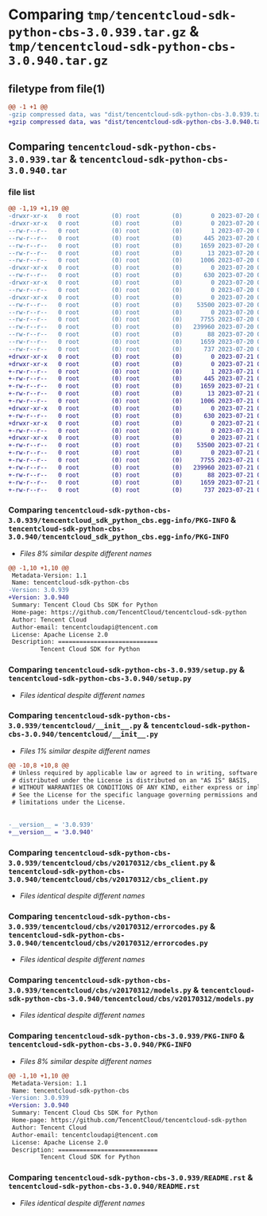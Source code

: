 # Comparing `tmp/tencentcloud-sdk-python-cbs-3.0.939.tar.gz` & `tmp/tencentcloud-sdk-python-cbs-3.0.940.tar.gz`

## filetype from file(1)

```diff
@@ -1 +1 @@
-gzip compressed data, was "dist/tencentcloud-sdk-python-cbs-3.0.939.tar", last modified: Thu Jul 20 00:19:24 2023, max compression
+gzip compressed data, was "dist/tencentcloud-sdk-python-cbs-3.0.940.tar", last modified: Fri Jul 21 00:24:21 2023, max compression
```

## Comparing `tencentcloud-sdk-python-cbs-3.0.939.tar` & `tencentcloud-sdk-python-cbs-3.0.940.tar`

### file list

```diff
@@ -1,19 +1,19 @@
-drwxr-xr-x   0 root         (0) root         (0)        0 2023-07-20 00:19:24.000000 tencentcloud-sdk-python-cbs-3.0.939/
-drwxr-xr-x   0 root         (0) root         (0)        0 2023-07-20 00:19:24.000000 tencentcloud-sdk-python-cbs-3.0.939/tencentcloud_sdk_python_cbs.egg-info/
--rw-r--r--   0 root         (0) root         (0)        1 2023-07-20 00:19:24.000000 tencentcloud-sdk-python-cbs-3.0.939/tencentcloud_sdk_python_cbs.egg-info/dependency_links.txt
--rw-r--r--   0 root         (0) root         (0)      445 2023-07-20 00:19:24.000000 tencentcloud-sdk-python-cbs-3.0.939/tencentcloud_sdk_python_cbs.egg-info/SOURCES.txt
--rw-r--r--   0 root         (0) root         (0)     1659 2023-07-20 00:19:24.000000 tencentcloud-sdk-python-cbs-3.0.939/tencentcloud_sdk_python_cbs.egg-info/PKG-INFO
--rw-r--r--   0 root         (0) root         (0)       13 2023-07-20 00:19:24.000000 tencentcloud-sdk-python-cbs-3.0.939/tencentcloud_sdk_python_cbs.egg-info/top_level.txt
--rw-r--r--   0 root         (0) root         (0)     1006 2023-07-20 00:19:24.000000 tencentcloud-sdk-python-cbs-3.0.939/setup.py
-drwxr-xr-x   0 root         (0) root         (0)        0 2023-07-20 00:19:24.000000 tencentcloud-sdk-python-cbs-3.0.939/tencentcloud/
--rw-r--r--   0 root         (0) root         (0)      630 2023-07-20 00:19:24.000000 tencentcloud-sdk-python-cbs-3.0.939/tencentcloud/__init__.py
-drwxr-xr-x   0 root         (0) root         (0)        0 2023-07-20 00:19:24.000000 tencentcloud-sdk-python-cbs-3.0.939/tencentcloud/cbs/
--rw-r--r--   0 root         (0) root         (0)        0 2023-07-20 00:19:24.000000 tencentcloud-sdk-python-cbs-3.0.939/tencentcloud/cbs/__init__.py
-drwxr-xr-x   0 root         (0) root         (0)        0 2023-07-20 00:19:24.000000 tencentcloud-sdk-python-cbs-3.0.939/tencentcloud/cbs/v20170312/
--rw-r--r--   0 root         (0) root         (0)    53500 2023-07-20 00:19:24.000000 tencentcloud-sdk-python-cbs-3.0.939/tencentcloud/cbs/v20170312/cbs_client.py
--rw-r--r--   0 root         (0) root         (0)        0 2023-07-20 00:19:24.000000 tencentcloud-sdk-python-cbs-3.0.939/tencentcloud/cbs/v20170312/__init__.py
--rw-r--r--   0 root         (0) root         (0)     7755 2023-07-20 00:19:24.000000 tencentcloud-sdk-python-cbs-3.0.939/tencentcloud/cbs/v20170312/errorcodes.py
--rw-r--r--   0 root         (0) root         (0)   239960 2023-07-20 00:19:24.000000 tencentcloud-sdk-python-cbs-3.0.939/tencentcloud/cbs/v20170312/models.py
--rw-r--r--   0 root         (0) root         (0)       88 2023-07-20 00:19:24.000000 tencentcloud-sdk-python-cbs-3.0.939/setup.cfg
--rw-r--r--   0 root         (0) root         (0)     1659 2023-07-20 00:19:24.000000 tencentcloud-sdk-python-cbs-3.0.939/PKG-INFO
--rw-r--r--   0 root         (0) root         (0)      737 2023-07-20 00:19:24.000000 tencentcloud-sdk-python-cbs-3.0.939/README.rst
+drwxr-xr-x   0 root         (0) root         (0)        0 2023-07-21 00:24:21.000000 tencentcloud-sdk-python-cbs-3.0.940/
+drwxr-xr-x   0 root         (0) root         (0)        0 2023-07-21 00:24:21.000000 tencentcloud-sdk-python-cbs-3.0.940/tencentcloud_sdk_python_cbs.egg-info/
+-rw-r--r--   0 root         (0) root         (0)        1 2023-07-21 00:24:21.000000 tencentcloud-sdk-python-cbs-3.0.940/tencentcloud_sdk_python_cbs.egg-info/dependency_links.txt
+-rw-r--r--   0 root         (0) root         (0)      445 2023-07-21 00:24:21.000000 tencentcloud-sdk-python-cbs-3.0.940/tencentcloud_sdk_python_cbs.egg-info/SOURCES.txt
+-rw-r--r--   0 root         (0) root         (0)     1659 2023-07-21 00:24:21.000000 tencentcloud-sdk-python-cbs-3.0.940/tencentcloud_sdk_python_cbs.egg-info/PKG-INFO
+-rw-r--r--   0 root         (0) root         (0)       13 2023-07-21 00:24:21.000000 tencentcloud-sdk-python-cbs-3.0.940/tencentcloud_sdk_python_cbs.egg-info/top_level.txt
+-rw-r--r--   0 root         (0) root         (0)     1006 2023-07-21 00:24:21.000000 tencentcloud-sdk-python-cbs-3.0.940/setup.py
+drwxr-xr-x   0 root         (0) root         (0)        0 2023-07-21 00:24:21.000000 tencentcloud-sdk-python-cbs-3.0.940/tencentcloud/
+-rw-r--r--   0 root         (0) root         (0)      630 2023-07-21 00:24:21.000000 tencentcloud-sdk-python-cbs-3.0.940/tencentcloud/__init__.py
+drwxr-xr-x   0 root         (0) root         (0)        0 2023-07-21 00:24:21.000000 tencentcloud-sdk-python-cbs-3.0.940/tencentcloud/cbs/
+-rw-r--r--   0 root         (0) root         (0)        0 2023-07-21 00:24:21.000000 tencentcloud-sdk-python-cbs-3.0.940/tencentcloud/cbs/__init__.py
+drwxr-xr-x   0 root         (0) root         (0)        0 2023-07-21 00:24:21.000000 tencentcloud-sdk-python-cbs-3.0.940/tencentcloud/cbs/v20170312/
+-rw-r--r--   0 root         (0) root         (0)    53500 2023-07-21 00:24:21.000000 tencentcloud-sdk-python-cbs-3.0.940/tencentcloud/cbs/v20170312/cbs_client.py
+-rw-r--r--   0 root         (0) root         (0)        0 2023-07-21 00:24:21.000000 tencentcloud-sdk-python-cbs-3.0.940/tencentcloud/cbs/v20170312/__init__.py
+-rw-r--r--   0 root         (0) root         (0)     7755 2023-07-21 00:24:21.000000 tencentcloud-sdk-python-cbs-3.0.940/tencentcloud/cbs/v20170312/errorcodes.py
+-rw-r--r--   0 root         (0) root         (0)   239960 2023-07-21 00:24:21.000000 tencentcloud-sdk-python-cbs-3.0.940/tencentcloud/cbs/v20170312/models.py
+-rw-r--r--   0 root         (0) root         (0)       88 2023-07-21 00:24:21.000000 tencentcloud-sdk-python-cbs-3.0.940/setup.cfg
+-rw-r--r--   0 root         (0) root         (0)     1659 2023-07-21 00:24:21.000000 tencentcloud-sdk-python-cbs-3.0.940/PKG-INFO
+-rw-r--r--   0 root         (0) root         (0)      737 2023-07-21 00:24:21.000000 tencentcloud-sdk-python-cbs-3.0.940/README.rst
```

### Comparing `tencentcloud-sdk-python-cbs-3.0.939/tencentcloud_sdk_python_cbs.egg-info/PKG-INFO` & `tencentcloud-sdk-python-cbs-3.0.940/tencentcloud_sdk_python_cbs.egg-info/PKG-INFO`

 * *Files 8% similar despite different names*

```diff
@@ -1,10 +1,10 @@
 Metadata-Version: 1.1
 Name: tencentcloud-sdk-python-cbs
-Version: 3.0.939
+Version: 3.0.940
 Summary: Tencent Cloud Cbs SDK for Python
 Home-page: https://github.com/TencentCloud/tencentcloud-sdk-python
 Author: Tencent Cloud
 Author-email: tencentcloudapi@tencent.com
 License: Apache License 2.0
 Description: ============================
         Tencent Cloud SDK for Python
```

### Comparing `tencentcloud-sdk-python-cbs-3.0.939/setup.py` & `tencentcloud-sdk-python-cbs-3.0.940/setup.py`

 * *Files identical despite different names*

### Comparing `tencentcloud-sdk-python-cbs-3.0.939/tencentcloud/__init__.py` & `tencentcloud-sdk-python-cbs-3.0.940/tencentcloud/__init__.py`

 * *Files 1% similar despite different names*

```diff
@@ -10,8 +10,8 @@
 # Unless required by applicable law or agreed to in writing, software
 # distributed under the License is distributed on an "AS IS" BASIS,
 # WITHOUT WARRANTIES OR CONDITIONS OF ANY KIND, either express or implied.
 # See the License for the specific language governing permissions and
 # limitations under the License.
 
 
-__version__ = '3.0.939'
+__version__ = '3.0.940'
```

### Comparing `tencentcloud-sdk-python-cbs-3.0.939/tencentcloud/cbs/v20170312/cbs_client.py` & `tencentcloud-sdk-python-cbs-3.0.940/tencentcloud/cbs/v20170312/cbs_client.py`

 * *Files identical despite different names*

### Comparing `tencentcloud-sdk-python-cbs-3.0.939/tencentcloud/cbs/v20170312/errorcodes.py` & `tencentcloud-sdk-python-cbs-3.0.940/tencentcloud/cbs/v20170312/errorcodes.py`

 * *Files identical despite different names*

### Comparing `tencentcloud-sdk-python-cbs-3.0.939/tencentcloud/cbs/v20170312/models.py` & `tencentcloud-sdk-python-cbs-3.0.940/tencentcloud/cbs/v20170312/models.py`

 * *Files identical despite different names*

### Comparing `tencentcloud-sdk-python-cbs-3.0.939/PKG-INFO` & `tencentcloud-sdk-python-cbs-3.0.940/PKG-INFO`

 * *Files 8% similar despite different names*

```diff
@@ -1,10 +1,10 @@
 Metadata-Version: 1.1
 Name: tencentcloud-sdk-python-cbs
-Version: 3.0.939
+Version: 3.0.940
 Summary: Tencent Cloud Cbs SDK for Python
 Home-page: https://github.com/TencentCloud/tencentcloud-sdk-python
 Author: Tencent Cloud
 Author-email: tencentcloudapi@tencent.com
 License: Apache License 2.0
 Description: ============================
         Tencent Cloud SDK for Python
```

### Comparing `tencentcloud-sdk-python-cbs-3.0.939/README.rst` & `tencentcloud-sdk-python-cbs-3.0.940/README.rst`

 * *Files identical despite different names*


